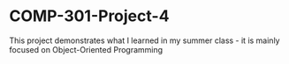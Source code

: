 # COMP-301-Project-4
This project demonstrates what I learned in my summer class - it is mainly focused on Object-Oriented Programming
